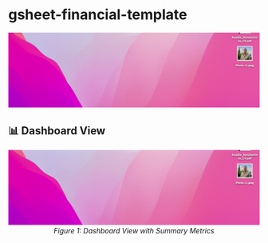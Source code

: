# gsheet-financial-template

![Test Text](assets/test1.png)


## 📊 Dashboard View

<p align="center">
  <img src="assets/test1.png" alt="Dashboard" width="600"/>
  <br>
  <em>Figure 1: Dashboard View with Summary Metrics</em>
</p>

